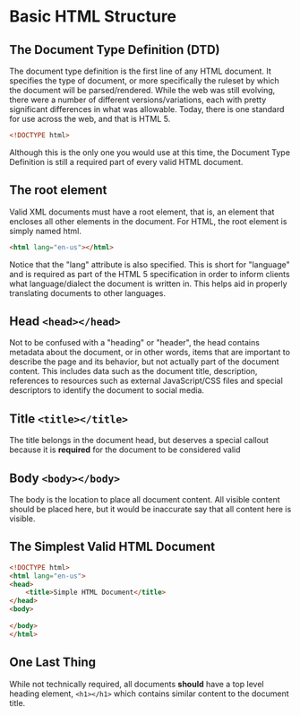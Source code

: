 # Basic HTML Structure

## The Document Type Definition (DTD)
The document type definition is the first line of any HTML document. It specifies the type of document, or more specifically the ruleset by which the document will be parsed/rendered. While the web was still evolving, there were a number of different versions/variations, each with pretty significant differences in what was allowable. Today, there is one standard for use across the web, and that is HTML 5.

```html
<!DOCTYPE html>
```

Although this is the only one you would use at this time, the Document Type Definition is still a required part of every valid HTML document.

## The root element
Valid XML documents must have a root element, that is, an element that encloses all other elements in the document. For HTML, the root element is simply named html.

```html
<html lang="en-us"></html>
```

Notice that the "lang" attribute is also specified. This is short for "language" and is required as part of the HTML 5 specification in order to inform clients what language/dialect the document is written in. This helps aid in properly translating documents to other languages.

## Head `<head></head>`
Not to be confused with a "heading" or "header", the head contains metadata about the document, or in other words, items that are important to describe the page and its behavior, but not actually part of the document content. This includes data such as the document title, description, references to resources such as external JavaScript/CSS files and special descriptors to identify the document to social media.

## Title `<title></title>`
The title belongs in the document head, but deserves a special callout because it is **required** for the document to be considered valid

## Body `<body></body>`
The body is the location to place all document content.  All visible content should be placed here, but it would be inaccurate say that all content here is visible.

## The Simplest Valid HTML Document
```html
<!DOCTYPE html>
<html lang="en-us">
<head>
    <title>Simple HTML Document</title>
</head>
<body>
    
</body>
</html>
```

## One Last Thing
While not technically required, all documents **should** have a top level heading element, `<h1></h1>` which contains similar content to the document title.
